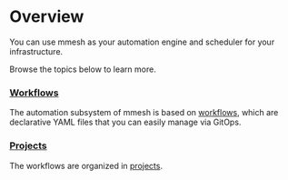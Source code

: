 # Overview

You can use mmesh as your automation engine and scheduler for your infrastructure.

Browse the topics below to learn more.

### [Workflows](/platform/automation/workflows/)

The automation subsystem of mmesh is based on [workflows](/platform/automation/workflows/), which are declarative YAML files that you can easily manage via GitOps.

### [Projects](/platform/automation/projects)

The workflows are organized in [projects](/platform/automation/projects/).
